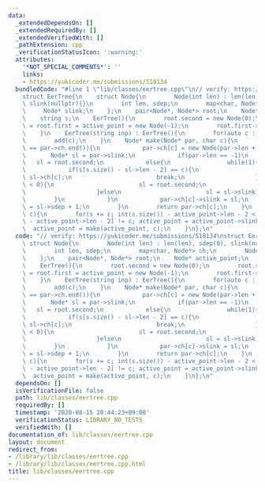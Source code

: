 ```yaml
---
data:
  _extendedDependsOn: []
  _extendedRequiredBy: []
  _extendedVerifiedWith: []
  _pathExtension: cpp
  _verificationStatusIcon: ':warning:'
  attributes:
    '*NOT_SPECIAL_COMMENTS*': ''
    links:
    - https://yukicoder.me/submissions/518134
  bundledCode: "#line 1 \"lib/classes/eertree.cpp\"\n// verify: https://yukicoder.me/submissions/518134\n\
    struct EerTree{\n    struct Node{\n        Node(int len) : len(len), sdep(0),\
    \ slink(nullptr){}\n        int len, sdep;\n        map<char, Node*> ch;\n   \
    \     Node* slink;\n    };\n    pair<Node*, Node*> root;\n    Node* active_point;\n\
    \    string s;\n    EerTree(){\n        root.second = new Node(0);\n        root.second->slink\
    \ = root.first = active_point = new Node(-1);\n        root.first->slink = root.first;\n\
    \    }\n    EerTree(string inp) : EerTree(){\n        for(auto c : inp)\n    \
    \        add(c);\n    }\n    Node* make(Node* par, char c){\n        if(par->ch.find(c)\
    \ == par->ch.end()){\n            par->ch[c] = new Node(par->len + 2);\n     \
    \       Node* sl = par->slink;\n            if(par->len == -1)\n             \
    \   sl = root.second;\n            else{\n                while(1){\n        \
    \            if(s[s.size() - sl->len - 2] == c){\n                        sl =\
    \ sl->ch[c];\n                        break;\n                    }else if(sl->len\
    \ < 0){\n                        sl = root.second;\n                        break;\n\
    \                    }else\n                        sl = sl->slink;\n        \
    \        }\n            }\n            par->ch[c]->slink = sl;\n            par->ch[c]->sdep\
    \ = sl->sdep + 1;\n        }\n        return par->ch[c];\n    }\n    void add(char\
    \ c){\n        for(s += c; int(s.size()) - active_point->len - 2 < 0 || s[s.size()\
    \ - active_point->len - 2] != c; active_point = active_point->slink);\n      \
    \  active_point = make(active_point, c);\n    }\n};\n"
  code: "// verify: https://yukicoder.me/submissions/518134\nstruct EerTree{\n   \
    \ struct Node{\n        Node(int len) : len(len), sdep(0), slink(nullptr){}\n\
    \        int len, sdep;\n        map<char, Node*> ch;\n        Node* slink;\n\
    \    };\n    pair<Node*, Node*> root;\n    Node* active_point;\n    string s;\n\
    \    EerTree(){\n        root.second = new Node(0);\n        root.second->slink\
    \ = root.first = active_point = new Node(-1);\n        root.first->slink = root.first;\n\
    \    }\n    EerTree(string inp) : EerTree(){\n        for(auto c : inp)\n    \
    \        add(c);\n    }\n    Node* make(Node* par, char c){\n        if(par->ch.find(c)\
    \ == par->ch.end()){\n            par->ch[c] = new Node(par->len + 2);\n     \
    \       Node* sl = par->slink;\n            if(par->len == -1)\n             \
    \   sl = root.second;\n            else{\n                while(1){\n        \
    \            if(s[s.size() - sl->len - 2] == c){\n                        sl =\
    \ sl->ch[c];\n                        break;\n                    }else if(sl->len\
    \ < 0){\n                        sl = root.second;\n                        break;\n\
    \                    }else\n                        sl = sl->slink;\n        \
    \        }\n            }\n            par->ch[c]->slink = sl;\n            par->ch[c]->sdep\
    \ = sl->sdep + 1;\n        }\n        return par->ch[c];\n    }\n    void add(char\
    \ c){\n        for(s += c; int(s.size()) - active_point->len - 2 < 0 || s[s.size()\
    \ - active_point->len - 2] != c; active_point = active_point->slink);\n      \
    \  active_point = make(active_point, c);\n    }\n};\n"
  dependsOn: []
  isVerificationFile: false
  path: lib/classes/eertree.cpp
  requiredBy: []
  timestamp: '2020-08-15 20:44:23+09:00'
  verificationStatus: LIBRARY_NO_TESTS
  verifiedWith: []
documentation_of: lib/classes/eertree.cpp
layout: document
redirect_from:
- /library/lib/classes/eertree.cpp
- /library/lib/classes/eertree.cpp.html
title: lib/classes/eertree.cpp
---
```

